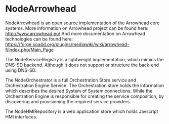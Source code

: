 # NodeArrowhead
NodeArrowhead is an open source implementation of the Arrowhead core systems.
More information on Arrowhead project can be found here: http://www.arrowhead.eu/
And more documentation on Arrowhead technologies can be found here: https://forge.soa4d.org/plugins/mediawiki/wiki/arrowhead-f/index.php/Main_Page

The NodeServiceRegistry is a lightweight implementation, which mimics the DNS-SD backend. Although it does not support or structure the back-end using DNS-SD.

The NodeOrchestrator is a full Orchestration Store service and Orchestration Engine Service. The Orchestration store holds the information which describes the desired System of System connections. While the Orchestration Engine is responsible for creating the service composition, by discovering and provisioning the required service providers.

The NodeHMIRepository is a web application store which holds Javscript HMI interfaces.

